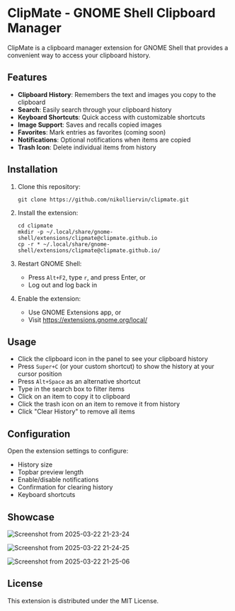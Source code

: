# ClipMate - GNOME Shell Clipboard Manager

ClipMate is a clipboard manager extension for GNOME Shell that provides a convenient way to access your clipboard history.

## Features

- **Clipboard History**: Remembers the text and images you copy to the clipboard
- **Search**: Easily search through your clipboard history
- **Keyboard Shortcuts**: Quick access with customizable shortcuts
- **Image Support**: Saves and recalls copied images
- **Favorites**: Mark entries as favorites (coming soon)
- **Notifications**: Optional notifications when items are copied
- **Trash Icon**: Delete individual items from history

## Installation

1. Clone this repository:
   ```
   git clone https://github.com/nikolliervin/clipmate.git
   ```

2. Install the extension:
   ```
   cd clipmate
   mkdir -p ~/.local/share/gnome-shell/extensions/clipmate@clipmate.github.io
   cp -r * ~/.local/share/gnome-shell/extensions/clipmate@clipmate.github.io/
   ```

3. Restart GNOME Shell:
   - Press `Alt+F2`, type `r`, and press Enter, or
   - Log out and log back in

4. Enable the extension:
   - Use GNOME Extensions app, or
   - Visit https://extensions.gnome.org/local/

## Usage

- Click the clipboard icon in the panel to see your clipboard history
- Press `Super+C` (or your custom shortcut) to show the history at your cursor position
- Press `Alt+Space` as an alternative shortcut
- Type in the search box to filter items
- Click on an item to copy it to clipboard
- Click the trash icon on an item to remove it from history
- Click "Clear History" to remove all items

## Configuration

Open the extension settings to configure:
- History size
- Topbar preview length
- Enable/disable notifications
- Confirmation for clearing history
- Keyboard shortcuts

## Showcase
![Screenshot from 2025-03-22 21-23-24](https://github.com/user-attachments/assets/d90fe361-3a62-4000-9df3-95d73710ff85)

![Screenshot from 2025-03-22 21-24-25](https://github.com/user-attachments/assets/d69cdcef-5281-457d-9322-dfa3a7e8f001)

![Screenshot from 2025-03-22 21-25-06](https://github.com/user-attachments/assets/4874a19f-ae4e-4ae0-a2af-f146d3324fcd)



## License

This extension is distributed under the MIT License. 

